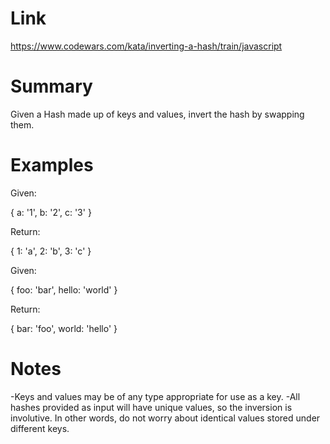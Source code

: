 # Link
https://www.codewars.com/kata/inverting-a-hash/train/javascript

# Summary
Given a Hash made up of keys and values, invert the hash by swapping them.

# Examples
Given:

  { a: '1',
    b: '2',
    c: '3' }

Return:

  { 1: 'a',
    2: 'b',
    3: 'c' }



Given:

  { foo:   'bar',
    hello: 'world' }

Return:

  { bar:   'foo',
    world: 'hello' }

# Notes
-Keys and values may be of any type appropriate for use as a key.
-All hashes provided as input will have unique values, so the inversion is involutive. In other words, do not worry about identical values stored under different keys.
